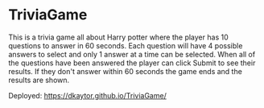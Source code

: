 # TriviaGame

This is a trivia game all about Harry potter where the player has 10 questions to answer in 60 seconds. 
Each question will have 4 possible answers to select and only 1 answer at a time can be selected.
When all of the questions have been answered the player can click Submit to see their results.
If they don't answer within 60 seconds the game ends and the results are shown.

Deployed: https://dkaytor.github.io/TriviaGame/

